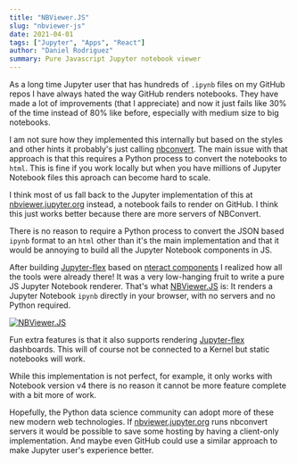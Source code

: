 ```yaml
---
title: "NBViewer.JS"
slug: "nbviewer-js"
date: 2021-04-01
tags: ["Jupyter", "Apps", "React"]
author: "Daniel Rodriguez"
summary: Pure Javascript Jupyter notebook viewer
---
```


As a long time Jupyter user that has hundreds of `.ipynb` files on my GitHub repos
I have always hated the way GitHub renders notebooks.
They have made a lot of improvements (that I appreciate) and now it just fails like 30% of the time
instead of 80% like before, especially with medium size to big notebooks.

I am not sure how they implemented this internally but based on the styles and other hints it probably's just
calling [nbconvert](https://nbconvert.readthedocs.io/en/latest/).
The main issue with that approach is that this requires a Python process to convert the notebooks to `html`.
This is fine if you work locally but when you have millions of Jupyter Notebook files this aproach can become hard to scale.

I think most of us fall back to the Jupyter implementation of this at [nbviewer.jupyter.org](https://nbviewer.jupyter.org/)
instead, a notebook fails to render on GitHub.
I think this just works better because there are more servers of NBConvert.

There is no reason to require a Python process to convert the JSON based `ipynb`
format to an `html` other than it's the main implementation
and that it would be annoying to build all the Jupyter Notebook components in JS.

After building [Jupyter-flex](https://jupyter-flex.danielfrg.com/) based on [nteract components](https://nteract.io/)
I realized how all the tools were already there!
It was a very low-hanging fruit to write a pure JS Jupyter Notebook renderer.
That's what [NBViewer.JS](https://nbviewer.danielfrg.com/) is:
It renders a Jupyter Notebook `ipynb` directly in your browser, with no servers and no Python required.

[![NBViewer.JS](/images/nbviewerjs.png)](https://nbviewer.danielfrg.com/)

Fun extra features is that it also supports rendering [Jupyter-flex](https://jupyter-flex.danielfrg.com)
dashboards. This will of course not be connected to a Kernel but static notebooks will work.

While this implementation is not perfect, for example, it only works with Notebook version v4
there is no reason it cannot be more feature complete with a bit more of work.

Hopefully, the Python data science community can adopt more of these new modern web technologies.
If [nbviewer.jupyter.org](https://nbviewer.jupyter.org/) runs nbconvert servers
it would be possible to save some hosting by having a client-only implementation.
And maybe even GitHub could use a similar approach to make Jupyter user's experience better.
